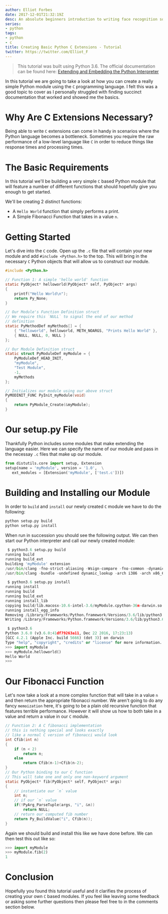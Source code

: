 ```yaml
---
author: Elliot Forbes
date: 2017-12-01T21:32:19Z
desc: An absolute beginners introduction to writing face recognition software in Python
series:
- python
tags:
- python
- c
title: Creating Basic Python C Extensions - Tutorial
twitter: https://twitter.com/Elliot_F
---
```


> This tutorial was built using Python 3.6. The official documentation can be found here: [Extending and Embedding the Python Interpreter](https://docs.python.org/3/extending/index.html)

In this tutorial we are going to take a look at how you can create a really simple Python module using the `C` programming language. I felt this was a good topic to cover as I personally struggled with finding succinct documentation that worked and showed me the basics. 

# Why Are C Extensions Necessary?

Being able to write `C` extensions can come in handy in scenarios where the Python language becomes a bottleneck. Sometimes you require the raw performance of a low-level language like `C` in order to reduce things like response times and processing times.

# The Basic Requirements

In this tutorial we'll be building a very simple `C` based Python module that will feature a number of different functions that should hopefully give you enough to get started. 

We'll be creating 2 distinct functions:

* A `Hello World` function that simply performs a print.
* A Simple Fibonacci Function that takes in a value `n`.

# Getting Started

Let's dive into the `C` code. Open up the `.c` file that will contain your new module and add `#include <Python.h>` to the top. This will bring in the necessary `C` Python objects that will allow us to construct our module.

```c
#include <Python.h>

// Function 1: A simple 'hello world' function
static PyObject* helloworld(PyObject* self, PyObject* args) 
{   
    printf("Hello World\n");
    return Py_None;
}

// Our Module's Function Definition struct
// We require this `NULL` to signal the end of our method
// definition 
static PyMethodDef myMethods[] = {
    { "helloworld", helloworld, METH_NOARGS, "Prints Hello World" },
    { NULL, NULL, 0, NULL }
};

// Our Module Definition struct
static struct PyModuleDef myModule = {
    PyModuleDef_HEAD_INIT,
    "myModule",
    "Test Module",
    -1,
    myMethods
};

// Initializes our module using our above struct
PyMODINIT_FUNC PyInit_myModule(void)
{
    return PyModule_Create(&myModule);
}
```

# Our setup.py File

Thankfully Python includes some modules that make extending the language easier. Here we can specify the name of our module and pass in the necessay `.c` files that make up our module.

```py
from distutils.core import setup, Extension
setup(name = 'myModule', version = '1.0',  \
   ext_modules = [Extension('myModule', ['test.c'])])
```

# Building and Installing our Module

In order to `build` and `install` our newly created `C` module we have to do the following: 

```bash
python setup.py build
python setup.py install
```

When run in succession you should see the following output. We can then start our Python interpreter and call our newly created module:

```py
 $ python3.6 setup.py build
running build
running build_ext
building 'myModule' extension
/usr/bin/clang -fno-strict-aliasing -Wsign-compare -fno-common -dynamic -DNDEBUG -g -fwrapv -O3 -Wall -Wstrict-prototypes -arch i386 -arch x86_64 -g -I/Library/Frameworks/Python.framework/Versions/3.6/include/python3.6m -c test.c -o build/temp.macosx-10.6-intel-3.6/test.o
/usr/bin/clang -bundle -undefined dynamic_lookup -arch i386 -arch x86_64 -g build/temp.macosx-10.6-intel-3.6/test.o -o build/lib.macosx-10.6-intel-3.6/myModule.cpython-36m-darwin.so

 $ python3.6 setup.py install
running install
running build
running build_ext
running install_lib
copying build/lib.macosx-10.6-intel-3.6/myModule.cpython-36m-darwin.so -> /Library/Frameworks/Python.framework/Versions/3.6/lib/python3.6/site-packages
running install_egg_info
Removing /Library/Frameworks/Python.framework/Versions/3.6/lib/python3.6/site-packages/myModule-1.0-py3.6.egg-info
Writing /Library/Frameworks/Python.framework/Versions/3.6/lib/python3.6/site-packages/myModule-1.0-py3.6.egg-info

 $ python3.6
Python 3.6.0 (v3.6.0:41df79263a11, Dec 22 2016, 17:23:13)
[GCC 4.2.1 (Apple Inc. build 5666) (dot 3)] on darwin
Type "help", "copyright", "credits" or "license" for more information.
>>> import myModule
>>> myModule.helloworld()
Hello World
>>>
```

# Our Fibonacci Function

Let's now take a look at a more complex function that will take in a value `n` and then return the appropriate fibonacci number. We aren't going to do any fancy `memoization` here, it's going to be a plain old recursive function that features terrible performance. However it will show us how to both take in a value and return a value in our `C` module. 

```c
// Function 2: A C fibonacci implementation
// this is nothing special and looks exactly
// like a normal C version of fibonacci would look
int Cfib(int n)
{
    if (n < 2)
        return n;
    else
        return Cfib(n-1)+Cfib(n-2);
}
// Our Python binding to our C function
// This will take one and only one non-keyword argument
static PyObject* fib(PyObject* self, PyObject* args)
{
    // instantiate our `n` value
    int n;
    // if our `n` value 
    if(!PyArg_ParseTuple(args, "i", &n))
        return NULL;
    // return our computed fib number
    return Py_BuildValue("i", Cfib(n));
}
```

Again we should build and install this like we have done before. We can then test this out like so:

```py
>>> import myModule
>>> myModule.fib(2)
1
```

# Conclusion

Hopefully you found this tutorial useful and it clarifies the process of creating your own `C` based modules. If you feel like leaving some feedback or asking some further questions then please feel free to in the comments section below.